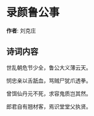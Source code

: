 # 录颜鲁公事

**作者**: 刘克庄

## 诗词内容

世乱朝危节少全，鲁公大义薄云天。

悯忠亲以舌舐血，骂贼尸犹爪透拳。

曾饵仙丹元不死，求容鬼质岂其然。

郎君自有翘材客，焉识堂堂父执贤。


